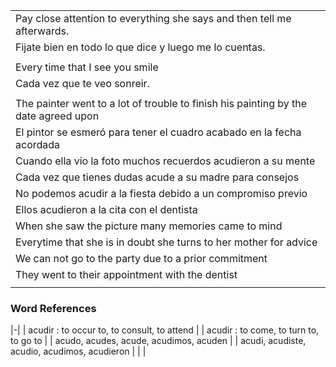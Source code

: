 
| |
|-|
|Pay close attention to everything she says and then tell me afterwards.|     
|Fijate bien en todo lo que dice y luego me lo cuentas.|
| |
|Every time that I see you smile |
|Cada vez que te veo sonreir.|
| |
| The painter went to a lot of trouble to finish his painting by the date agreed upon |
| El pintor se esmeró para tener el cuadro acabado en la fecha acordada |
| Cuando ella vio la foto muchos recuerdos acudieron a su mente |
| Cada vez que tienes dudas acude a su madre para consejos |
| No podemos acudir a la fiesta debido a un compromiso previo |
| Ellos acudieron a la cita con el dentista |
| When she saw the picture many memories came to mind |
| Everytime that she is in doubt she turns to her mother for advice |
| We can not go to the party due to a prior commitment |
| They went to their appointment with the dentist |
| |

### Word References

|-|
| acudir : to occur to, to consult, to attend |
| acudir : to come, to turn to, to go to |
| acudo, acudes, acude, acudimos, acuden |
| acudi, acudiste, acudio, acudimos, acudieron |
| |
